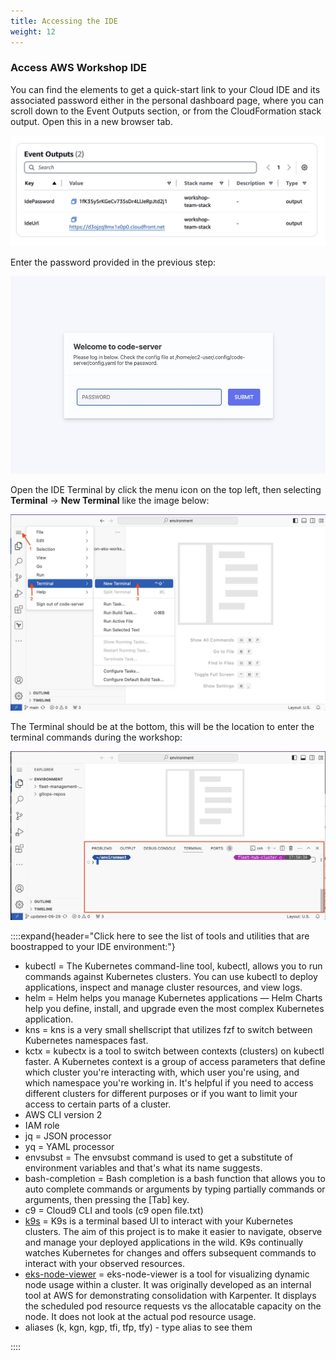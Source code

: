 ```yaml
---
title: Accessing the IDE
weight: 12
---
```


### Access AWS Workshop IDE

You can find the elements to get a quick-start link to your Cloud IDE and its associated password either in the personal dashboard page, where you can scroll down to the Event Outputs section, or from the CloudFormation stack output. Open this in a new browser tab.

![Event Output](/static/images/event-output-ideurl.jpg)

Enter the password provided in the previous step:

![IDE Password](/static/images/10-IDE-Password.jpg)

Open the IDE Terminal by click the menu icon on the top left, then selecting **Terminal** -> **New Terminal** like the image below:

![IDE](/static/images/10-IDE.jpg)

The Terminal should be at the bottom, this will be the location to enter the terminal commands during the workshop:

![IDE Terminal](/static/images/10-IDE-Terminal.jpg)


::::expand{header="Click here to see the list of tools and utilities that are boostrapped to your IDE environment:"}

* kubectl =  The Kubernetes command-line tool, kubectl, allows you to run commands against Kubernetes clusters. You can use kubectl to deploy applications, inspect and manage cluster resources, and view logs. 
* helm =  Helm helps you manage Kubernetes applications — Helm Charts help you define, install, and upgrade even the most complex Kubernetes application. 
* kns = kns is a very small shellscript that utilizes fzf to switch between Kubernetes namespaces fast.
* kctx = kubectx is a tool to switch between contexts (clusters) on kubectl faster. A Kubernetes context is a group of access parameters that define which cluster you're interacting with, which user you're using, and which namespace you're working in. It's helpful if you need to access different clusters for different purposes or if you want to limit your access to certain parts of a cluster.
* AWS CLI version 2
* IAM role
* jq = JSON processor
* yq = YAML processor
* envsubst = The envsubst command is used to get a substitute of environment variables and that's what its name suggests.
* bash-completion = Bash completion is a bash function that allows you to auto complete commands or arguments by typing partially commands or arguments, then pressing the [Tab] key.
* c9 = Cloud9 CLI and tools (c9 open file.txt)
* [k9s](https://k9scli.io/) =  K9s is a terminal based UI to interact with your Kubernetes clusters. The aim of this project is to make it easier to navigate, observe and manage your deployed applications in the wild. K9s continually watches Kubernetes for changes and offers subsequent commands to interact with your observed resources. 
* [eks-node-viewer](https://github.com/awslabs/eks-node-viewer) = eks-node-viewer is a tool for visualizing dynamic node usage within a cluster. It was originally developed as an internal tool at AWS for demonstrating consolidation with Karpenter. It displays the scheduled pod resource requests vs the allocatable capacity on the node. It does not look at the actual pod resource usage.
* aliases (k, kgn, kgp, tfi, tfp, tfy) - type alias to see them


::::
